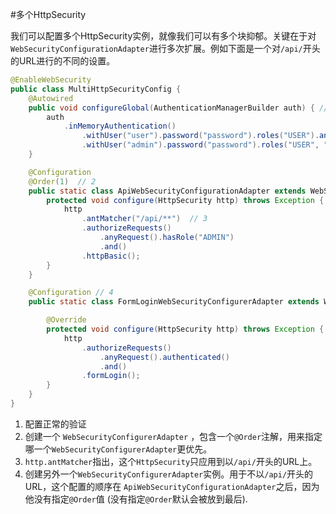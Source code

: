 
#多个HttpSecurity

我们可以配置多个HttpSecurity实例，就像我们可以有多个<http>块抑郁。关键在于对```WebSecurityConfigurationAdapter```进行多次扩展。例如下面是一个对```/api/```开头的URL进行的不同的设置。


```java
@EnableWebSecurity
public class MultiHttpSecurityConfig {
	@Autowired
	public void configureGlobal(AuthenticationManagerBuilder auth) { //1
		auth
			.inMemoryAuthentication()
				.withUser("user").password("password").roles("USER").and()
				.withUser("admin").password("password").roles("USER", "ADMIN");
	}

	@Configuration
	@Order(1)  // 2
	public static class ApiWebSecurityConfigurationAdapter extends WebSecurityConfigurerAdapter {
		protected void configure(HttpSecurity http) throws Exception {
			http
				.antMatcher("/api/**")  // 3
				.authorizeRequests()
					.anyRequest().hasRole("ADMIN")
					.and()
				.httpBasic();
		}
	}

	@Configuration // 4
	public static class FormLoginWebSecurityConfigurerAdapter extends WebSecurityConfigurerAdapter {

		@Override
		protected void configure(HttpSecurity http) throws Exception {
			http
				.authorizeRequests()
					.anyRequest().authenticated()
					.and()
				.formLogin();
		}
	}
}
```

1. 配置正常的验证
2. 创建一个 ```WebSecurityConfigurerAdapter``` ，包含一个```@Order```注解，用来指定哪一个```WebSecurityConfigurerAdapter```更优先。
3. ``` http.antMatcher ```指出，这个```HttpSecurity```只应用到以```/api/```开头的URL上。
4. 创建另外一个```WebSecurityConfigurerAdapter```实例。用于不以```/api/```开头的URL，这个配置的顺序在 ```ApiWebSecurityConfigurationAdapter```之后，因为他没有指定```@Order```值 (没有指定```@Order```默认会被放到最后).
